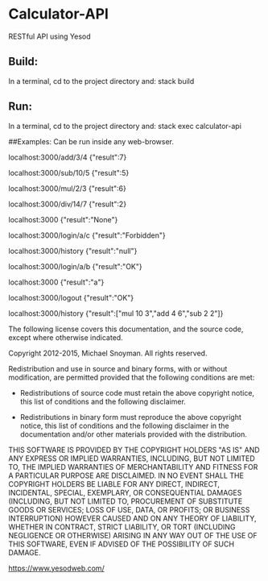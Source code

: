 # Calculator-API
RESTful API using Yesod

## Build:
In a terminal, cd to the project directory and:
stack build

## Run:
In a terminal, cd to the project directory and:
stack exec calculator-api

##Examples:
Can be run inside any web-browser.

localhost:3000/add/3/4
{"result":7}

localhost:3000/sub/10/5
{"result":5}

localhost:3000/mul/2/3
{"result":6}

localhost:3000/div/14/7
{"result":2}

localhost:3000
{"result":"None"}

localhost:3000/login/a/c
{"result":"Forbidden"}

localhost:3000/history
{"result":"null"}

localhost:3000/login/a/b
{"result":"OK"}

localhost:3000
{"result":"a"}

localhost:3000/logout
{"result":"OK"}

localhost:3000/history
{"result":["mul 10 3","add 4 6","sub 2 2"]}





The following license covers this documentation, and the source code, except
where otherwise indicated.

Copyright 2012-2015, Michael Snoyman. All rights reserved.

Redistribution and use in source and binary forms, with or without
modification, are permitted provided that the following conditions are met:

* Redistributions of source code must retain the above copyright notice, this
  list of conditions and the following disclaimer.

* Redistributions in binary form must reproduce the above copyright notice,
  this list of conditions and the following disclaimer in the documentation
  and/or other materials provided with the distribution.

THIS SOFTWARE IS PROVIDED BY THE COPYRIGHT HOLDERS "AS IS" AND ANY EXPRESS OR
IMPLIED WARRANTIES, INCLUDING, BUT NOT LIMITED TO, THE IMPLIED WARRANTIES OF
MERCHANTABILITY AND FITNESS FOR A PARTICULAR PURPOSE ARE DISCLAIMED. IN NO
EVENT SHALL THE COPYRIGHT HOLDERS BE LIABLE FOR ANY DIRECT, INDIRECT,
INCIDENTAL, SPECIAL, EXEMPLARY, OR CONSEQUENTIAL DAMAGES (INCLUDING, BUT
NOT LIMITED TO, PROCUREMENT OF SUBSTITUTE GOODS OR SERVICES; LOSS OF USE, DATA,
OR PROFITS; OR BUSINESS INTERRUPTION) HOWEVER CAUSED AND ON ANY THEORY OF
LIABILITY, WHETHER IN CONTRACT, STRICT LIABILITY, OR TORT (INCLUDING NEGLIGENCE
OR OTHERWISE) ARISING IN ANY WAY OUT OF THE USE OF THIS SOFTWARE, EVEN IF
ADVISED OF THE POSSIBILITY OF SUCH DAMAGE.

https://www.yesodweb.com/
